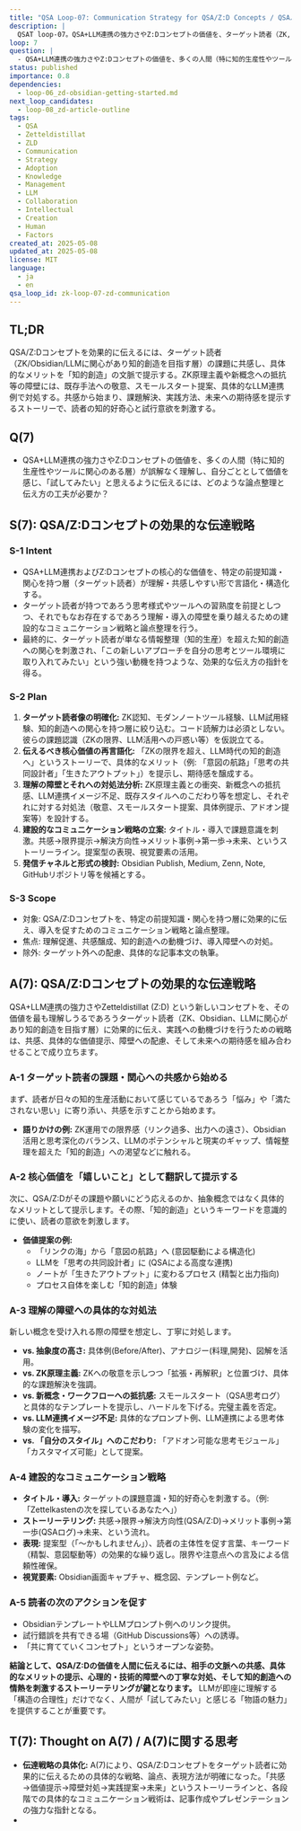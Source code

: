 ```yaml
---
title: "QSA Loop-07: Communication Strategy for QSA/Z:D Concepts / QSAループ07: QSA/Z:Dコンセプトの効果的な伝達戦略"
description: |
  QSAT loop-07。QSA+LLM連携の強力さやZ:Dコンセプトの価値を、ターゲット読者（ZK, Obsidian, LLMに関心があり知的創造を目指す層）に効果的に伝え、導入を促すためのコミュニケーション戦略と論点整理を行う。人間心理や学習プロセスへの配慮を重視。
loop: 7
question: |
  - QSA+LLM連携の強力さやZ:Dコンセプトの価値を、多くの人間（特に知的生産性やツールに関心のある層）が誤解なく理解し、自分ごととして価値を感じ、「試してみたい」と思えるように伝えるには、どのような論点整理と伝え方の工夫が必要か？
status: published
importance: 0.8
dependencies:
  - loop-06_zd-obsidian-getting-started.md
next_loop_candidates:
  - loop-08_zd-article-outline
tags:
  - QSA
  - Zetteldistillat
  - ZLD
  - Communication
  - Strategy
  - Adoption
  - Knowledge
  - Management
  - LLM
  - Collaboration
  - Intellectual
  - Creation
  - Human
  - Factors
created_at: 2025-05-08
updated_at: 2025-05-08
license: MIT
language:
  - ja
  - en
qsa_loop_id: zk-loop-07-zd-communication
---
```

## TL;DR
QSA/Z:Dコンセプトを効果的に伝えるには、ターゲット読者（ZK/Obsidian/LLMに関心があり知的創造を目指す層）の課題に共感し、具体的なメリットを「知的創造」の文脈で提示する。ZK原理主義や新概念への抵抗等の障壁には、既存手法への敬意、スモールスタート提案、具体的なLLM連携例で対処する。共感から始まり、課題解決、実践方法、未来への期待感を提示するストーリーで、読者の知的好奇心と試行意欲を刺激する。

## Q(7)
- QSA+LLM連携の強力さやZ:Dコンセプトの価値を、多くの人間（特に知的生産性やツールに関心のある層）が誤解なく理解し、自分ごととして価値を感じ、「試してみたい」と思えるように伝えるには、どのような論点整理と伝え方の工夫が必要か？

## S(7): QSA/Z:Dコンセプトの効果的な伝達戦略

### S-1 Intent
- QSA+LLM連携およびZ:Dコンセプトの核心的な価値を、特定の前提知識・関心を持つ層（ターゲット読者）が理解・共感しやすい形で言語化・構造化する。
- ターゲット読者が持つであろう思考様式やツールへの習熟度を前提としつつ、それでもなお存在するであろう理解・導入の障壁を乗り越えるための建設的なコミュニケーション戦略と論点整理を行う。
- 最終的に、ターゲット読者が単なる情報整理（知的生産）を超えた知的創造への関心を刺激され、「この新しいアプローチを自分の思考とツール環境に取り入れてみたい」という強い動機を持つような、効果的な伝え方の指針を得る。

### S-2 Plan
1.  **ターゲット読者像の明確化:** ZK認知、モダンノートツール経験、LLM試用経験、知的創造への関心を持つ層に絞り込む。コード読解力は必須としない。彼らの課題認識（ZKの限界、LLM活用への戸惑い等）を仮説立てる。
2.  **伝えるべき核心価値の再言語化:** 「ZKの限界を超え、LLM時代の知的創造へ」というストーリーで、具体的なメリット（例: 「意図の航路」「思考の共同設計者」「生きたアウトプット」）を提示し、期待感を醸成する。
3.  **理解の障壁とそれへの対処法分析:** ZK原理主義との衝突、新概念への抵抗感、LLM連携イメージ不足、既存スタイルへのこだわり等を想定し、それぞれに対する対処法（敬意、スモールスタート提案、具体例提示、アドオン提案等）を設計する。
4.  **建設的なコミュニケーション戦略の立案:** タイトル・導入で課題意識を刺激。共感→限界提示→解決方向性→メリット事例→第一歩→未来、というストーリーライン。提案型の表現、視覚要素の活用。
5.  **発信チャネルと形式の検討:** Obsidian Publish, Medium, Zenn, Note, GitHubリポジトリ等を候補とする。

### S-3 Scope
- 対象: QSA/Z:Dコンセプトを、特定の前提知識・関心を持つ層に効果的に伝え、導入を促すためのコミュニケーション戦略と論点整理。
- 焦点: 理解促進、共感醸成、知的創造への動機づけ、導入障壁への対処。
- 除外: ターゲット外への配慮、具体的な記事本文の執筆。

## A(7): QSA/Z:Dコンセプトの効果的な伝達戦略

QSA+LLM連携の強力さやZetteldistillat (Z:D) という新しいコンセプトを、その価値を最も理解しうるであろうターゲット読者（ZK、Obsidian、LLMに関心があり知的創造を目指す層）に効果的に伝え、実践への動機づけを行うための戦略は、共感、具体的な価値提示、障壁への配慮、そして未来への期待感を組み合わせることで成り立ちます。

### A-1 ターゲット読者の課題・関心への共感から始める
まず、読者が日々の知的生産活動において感じているであろう「悩み」や「満たされない思い」に寄り添い、共感を示すことから始めます。
- **語りかけの例:** ZK運用での限界感（リンク過多、出力への遠さ）、Obsidian活用と思考深化のバランス、LLMのポテンシャルと現実のギャップ、情報整理を超えた「知的創造」への渇望などに触れる。

### A-2 核心価値を「嬉しいこと」として翻訳して提示する
次に、QSA/Z:Dがその課題や願いにどう応えるのか、抽象概念ではなく具体的なメリットとして提示します。その際、「知的創造」というキーワードを意識的に使い、読者の意欲を刺激します。
- **価値提案の例:**
    - 「リンクの海」から「意図の航路」へ (意図駆動による構造化)
    - LLMを「思考の共同設計者」に (QSAによる高度な連携)
    - ノートが「生きたアウトプット」に変わるプロセス (精製と出力指向)
    - プロセス自体を楽しむ「知的創造」体験

### A-3 理解の障壁への具体的な対処法
新しい概念を受け入れる際の障壁を想定し、丁寧に対処します。
- **vs. 抽象度の高さ:** 具体例(Before/After)、アナロジー(料理,開発)、図解を活用。
- **vs. ZK原理主義:** ZKへの敬意を示しつつ「拡張・再解釈」と位置づけ、具体的な課題解決を強調。
- **vs. 新概念・ワークフローへの抵抗感:** スモールスタート（QSA思考ログ）と具体的なテンプレートを提示し、ハードルを下げる。完璧主義を否定。
- **vs. LLM連携イメージ不足:** 具体的なプロンプト例、LLM連携による思考体験の変化を描写。
- **vs. 「自分のスタイル」へのこだわり:** 「アドオン可能な思考モジュール」「カスタマイズ可能」として提案。

### A-4 建設的なコミュニケーション戦略
- **タイトル・導入:** ターゲットの課題意識・知的好奇心を刺激する。（例: 「Zettelkastenの次を探しているあなたへ」）
- **ストーリーテリング:** 共感→限界→解決方向性(QSA/Z:D)→メリット事例→第一歩(QSAログ)→未来、という流れ。
- **表現:** 提案型（「～かもしれません」）、読者の主体性を促す言葉、キーワード（精製、意図駆動等）の効果的な繰り返し。限界や注意点への言及による信頼性確保。
- **視覚要素:** Obsidian画面キャプチャ、概念図、テンプレート例など。

### A-5 読者の次のアクションを促す
- ObsidianテンプレートやLLMプロンプト例へのリンク提供。
- 試行錯誤を共有できる場（GitHub Discussions等）への誘導。
- 「共に育てていくコンセプト」というオープンな姿勢。

**結論として、QSA/Z:Dの価値を人間に伝えるには、相手の文脈への共感、具体的なメリットの提示、心理的・技術的障壁への丁寧な対処、そして知的創造への情熱を刺激するストーリーテリングが鍵となります。** LLMが即座に理解する「構造の合理性」だけでなく、人間が「試してみたい」と感じる「物語の魅力」を提供することが重要です。

## T(7): Thought on A(7) / A(7)に関する思考
- **伝達戦略の具体化:** A(7)により、QSA/Z:Dコンセプトをターゲット読者に効果的に伝えるための具体的な戦略、論点、表現方法が明確になった。「共感→価値提示→障壁対処→実践提案→未来」というストーリーラインと、各段階での具体的なコミュニケーション戦術は、記事作成やプレゼンテーションの強力な指針となる。
- <!--
ファイルパス: docs/case-studies/005_zetteldistillat/loop-07_zd-communication-strategy.md
-->

---
title: "QSA Loop-07: Communication Strategy for QSA/Z-D Concepts (Emotion/Discovery Focused) / QSAループ07: QSA/Z-Dコンセプトの発見と共感を呼ぶ伝達戦略"
description: |
  QSAT loop-07。QSA+LLM連携の強力さやZ-Dコンセプトの価値を、ターゲット読者（ZK, Obsidian, LLMに関心があり知的創造を目指す層）に「驚き・発見・アハ体験」を通じて効果的に伝え、導入を促すためのコミュニケーション戦略と論点整理を行う。
loop: 07
question: >
  - QSA+LLM連携の強力さやZ-Dコンセプトの価値を、多くの人間（特に知的生産性やツールに関心のある層）が誤解なく理解し、自分ごととして価値を感じ、「試してみたい」と思えるように伝えるには、どのような論点整理と伝え方の工夫が必要か？（感情喚起重視）
status: published
importance: 0.9
dependencies: [loop-06_zd-obsidian-getting-started.md]
next_loop_candidates:
  - loop-08_zd-article-outline # Z:D紹介記事の構成案作成
tags:
  - QSA
  - Zetteldistillat
  - Z-D
  - Communication Strategy
  - Adoption
  - Knowledge Management
  - LLM Collaboration
  - Intellectual Creation
  - Human Factors
  - Aha Moment
  - Motivation
created_at: 2025-05-08
updated_at: 2025-05-08
license: MIT
language: ["ja", "en"]
qsa_loop_id: zk-loop-07-zd-communication-discovery
---

## TL;DR
QSA/Z-Dコンセプトを効果的に伝えるには、ターゲット読者（ZK/Obsidian/LLMに関心があり知的創造を目指す層）の課題に共感し、その解決策としてQSA/Z-Dがもたらす「驚き」や「発見」（例：「問い」が構造を生む、LLMは共同設計者、ノートは精製するもの）を提示し、アハ体験を誘発する。障壁（ZK原理主義、新概念への抵抗等）には、共感とブレイクスルー提示で対処。具体的な実践例と未来への期待感で「試したい！」という感情的な動機づけを促すストーリーテリングが鍵となる。

## Q(7)
- QSA+LLM連携の強力さやZ-Dコンセプトの価値を、多くの人間（特に知的生産性やツールに関心のある層）が誤解なく理解し、自分ごととして価値を感じ、「試してみたい」と思えるように伝えるには、どのような論点整理と伝え方の工夫が必要か？（感情喚起重視）

## S(7): QSA/Z-Dコンセプトの発見と共感を呼ぶ伝達戦略

### S-1 Intent
- QSA+LLM連携およびZ-Dコンセプトの核心的な価値を、ターゲット読者が「なるほど、これは新しい！」「自分の悩みが解決するかも！」と直感的に感じられるように言語化・構造化する。
- 既存の思考習慣やツールの限界点を批判的にではなく、「誰もが感じているジレンマ」として共感を誘い、QSA/Z-Dをそのブレイクスルーとして提示する。
- 読者が概念を理解するだけでなく、知的な興奮や「試してみたい」という強い衝動を感じるような、効果的な伝え方の指針を得る。

### S-2 Plan
1.  **ターゲット読者像の明確化:** ZK認知、モダンノートツール経験、LLM試用経験、知的創造への関心を持つ層に絞り込む。彼らの課題認識（ZKの限界、LLM活用への戸惑い等）を仮説立てる。
2.  **伝えるべき核心価値の「アハ体験」設計:** QSA/Z-Dがもたらす「嬉しいこと」を読者の無意識の課題への「答え」として提示。「驚き」のポイント（問いが構造を生む、LLMは共同設計者、精製メタファー等）を明確化し、「発見」を演出する。
3.  **理解の障壁への対処法（共感とブレイクスルー提示）:** 障壁（抽象度、既存手法固執、負荷懸念、LLM不信/過信）を「思考の罠」「過渡期の悩み」として共感的に描写し、QSA/Z-Dをそれを乗り越える「新しい視点」「賢い工夫」として提示。「ダメだから変える」のではなく「進化」として語る。特にLLM連携をブレイクスルーとして強調。
4.  **コミュニケーション戦略（感情喚起重視）:** タイトル・導入で知的好奇心・創造性渇望を刺激。ストーリーテリング（共感→本質→新視点提示(アハ体験)→具体例→ワクワク感）。発見や驚きを表す言葉、比喩、追体験を促す語り口。直感的理解と「面白そう！」感を喚起する図解。
5.  **発信チャネルと形式の検討:** Obsidian Publish, Medium, Zenn, Note, GitHubリポジトリ等を候補とする。

### S-3 Scope
- 対象: QSA/Z-Dコンセプトを人間に伝えるための感情的・直感的理解を促すコミュニケーション戦略と論点整理。
- 焦点: 驚き、発見、共感、試行意欲の喚起。
- 除外: 詳細な技術解説、網羅的な比較分析。

## A(7): QSA/Z-Dコンセプトの発見と共感を呼ぶ伝達戦略

QSA+LLM連携やZetteldistillat (Z:D) という新しいコンセプトの真価を伝えるには、単なる機能説明ではなく、読者自身の思考体験に響き、「これは面白い！」「試さずにはいられない！」と感じさせるアプローチが不可欠です。以下に、ターゲット読者（ZK、Obsidian、LLMに関心があり知的創造を目指す層）の知的好奇心と感情を刺激するための戦略を記述します。

### A-1 ターゲット読者の課題・関心への共感から始める
読者が日々の知的作業で漠然と感じている「モヤモヤ」を言語化し、共感を呼び起こすことから始めます。そして、それが単なる個人の問題ではなく、既存のツールや思考法の限界に根差す構造的な課題である可能性を示唆します。
- **問いかけの例:** ZK運用での限界感（リンク過多、出力への遠さ）、「量」は増えても「構造」が見えない悩み、LLMを思考プロセスにどう組み込むかの戸惑い、情報整理を超えた「知的創造」への渇望などに触れる。

### A-2 「あっ、そういうことか！」– 核心価値によるアハ体験の設計
読者が抱える課題の本質を示唆した後、QSA/Z:Dが提供する「新しい視点」や「解決の鍵」を提示し、「なるほど！」という発見や驚き（アハ体験）を誘発します。
- **アハ体験ポイントの例:**
  - **驚き①：「問い」こそが構造を生む:** 「リンクの前に、問いがある。」
  - **驚き②：LLMは「共同設計者」:** 「LLMに答えさせるのではなく、構造を問いかける。」
  - **驚き③：「精製（Distillation）」という新発想:** 「ノートは育てるのではなく、蒸留する。」
  - **驚き④：プロセスが価値を生む:** 「思考の軌跡そのものが、成果物になる。」

### A-3 「難しそう」を「面白そう」に変える障壁対処法
新しい概念への抵抗感を、知的な挑戦への期待感へと転換させます。
- **vs. 抽象度/複雑性:** ゲームに喩える、Before/Afterの劇的変化を見せる、シンプルな図解。
- **vs. 既存手法への固執:** 「組み合わせ」や「実験」として提案し、既存資産を活かす道を示す。
- **vs. LLM連携の不安/面倒:** LLMの役割転換（作業→触媒）を提示、簡単なプロンプト例紹介。
- **vs. 「自分のスタイル」へのこだわり:** 「アドオン可能な思考モジュール」「カスタマイズ可能」として提案。

### A-4 心を動かすコミュニケーション戦略
論理だけでなく、感情や好奇心に訴えかけます。
- **タイトル・導入:** 知的探求心をくすぐる言葉を選ぶ。（例：「思考の錬金術」）
- **ストーリーテリング:** 共感→本質→新視点(アハ体験)→具体例→未来へのワクワク感。書き手の熱量を込める。
- **表現:** 発見や驚きを表す言葉、比喩、読者の思考を追体験させる語り口、主体性を促す言葉。
- **視覚要素:** 直感的で美しい概念図、プロセス図、Obsidian画面キャプチャ。

### A-5 「試したい！」気持ちを行動へ繋げる
具体的な第一歩を提示し、読者がすぐに行動に移せるように後押しします。
- **最小限のスタートキット:** 具体的なObsidianテンプレートやLLMプロンプト例へのリンク。
- **コミュニティへの誘い:** 試行錯誤を共有できる場への誘導。
- **オープンな姿勢:** 「共に育てていくコンセプト」として参加を呼びかけ。

**結論として、QSA/Z:Dの価値を人間に伝えるには、相手の文脈への共感、具体的なメリットの提示、心理的・技術的障壁への丁寧な対処、そして知的創造への情熱を刺激するストーリーテリングが鍵となります。** LLMが即座に理解する「構造の合理性」だけでなく、人間が「試してみたい」と感じる「物語の魅力」を提供することが重要です。

## T(7): Thought on A(7) / A(7)に関する思考
- **コミュニケーション戦略の転換:** A(7)は、loop-07の初期案から大きく舵を切り、「論理的な説得」から「感情的な共感と発見の喚起」へと焦点をシフトさせた。これは、LLMが即座に理解できる「構造」と、人間が新しい概念を受け入れる際の「心理」とのギャップを埋める上で決定的に重要である。
- **「アハ体験」の設計:** QSA/Z:Dの価値を、単なる機能リストではなく、読者が抱える課題に対する「ブレイクスルー」や「新しい視点」として提示することで、「なるほど！」という知的な興奮（アハ体験）を生み出すことを目指すアプローチは、コンセプトの魅力を伝える上で極めて効果的だろう。
- **ハードルを下げる工夫:** 具体的なテンプレート、プロンプト例、スモールスタートの推奨など、実践への障壁を丁寧に取り除く工夫は、読者の「試してみたい」という気持ちを実際の行動に移しやすくする。
- **次のアクション:** このA(7)で設計された「驚きと発見を呼ぶコミュニケーション戦略」を骨子として、いよいよ**具体的なアウトプット（例: Z:D紹介記事の第一稿）の作成**に着手する段階となる。記事構成案（次のQSAループの主題候補）を練り、実際の執筆プロセスに入る。
- **残る課題:** この伝達戦略が実際にターゲット読者に響くかどうかは、アウトプットを作成し、公開し、フィードバックを得て検証する必要がある。また、様々なレベルの読者に合わせて、導入のステップや伝える内容を調整していく必要もあるだろう。熱量と冷静さのバランスも重要。
- **結論として、T(7)は「効果的な伝達戦略の設計完了」を確認し、次のアクションとして「Q(8): A(7)の戦略に基づき、読者の驚きと発見を喚起するZ:D紹介記事（ターゲット：Obsidian先進的ユーザー層）の具体的な構成案（章立て、各章の要点とアハ体験ポイント）を作成する」へと進むことを推奨する。** これで、QSAループを通じて練り上げてきたコンセプトを、実際の成果物へと昇華させる準備が整った。
- **「知的創造」へのアジテーション:** ターゲットを「知的創造に関心がある層」に絞り込んだことで、単なる効率化を超えた、より高次の価値（思考の深化、新しいアイデアの創発）を訴求する方向性が定まった。これはZ:Dコンセプトの独自性を際立たせる上で効果的。
- **次のアクション:** このA(7)で得られたコミュニケーション戦略と論点整理に基づき、いよいよ**具体的なアウトプット（例: Z:D紹介記事の第一稿）の作成**に着手する段階となる。記事構成案（次のQSAループの主題候補）を練り、実際の執筆プロセスに入る。
- **残る課題:** この伝達戦略が実際にターゲット読者に響くかどうかは、アウトプットを作成し、公開し、フィードバックを得て検証する必要がある。また、様々なレベルの読者に合わせて、導入のステップや伝える内容を調整していく必要もあるだろう。
- **結論として、T(7)は「効果的な伝達戦略の設計完了」を確認し、次のアクションとして「Q(8): A(7)の戦略に基づき、Z:D紹介記事（ターゲット：Obsidian先進的ユーザー層）の具体的な構成案（章立て、各章の要点）を作成する」へと進むことを推奨する。** これで、QSAループを通じて練り上げてきたコンセプトを、実際の成果物へと昇華させる準備が整った。
